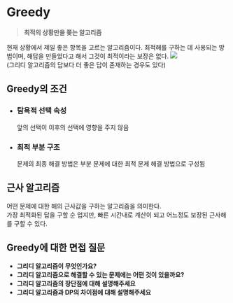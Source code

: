 # Greedy
  > **최적의 상황만을 쫒는 알고리즘**

  현재 상황에서 제일 좋은 항목을 고르는 알고리즘이다.
  최적해를 구하는 데 사용되는 방법이며, 해답을 만들었다고 해서 그것이 최적이라는 보장은 없다.
  ![](https://blogger.googleusercontent.com/img/a/AVvXsEiSHGKt_H9VDwTamdSRjZUi6XsUXvssm6CMKNpnfeteBJ4bUBnYHDcLXMaxK6R6Xb82G1ft9MB_0WpzBMRVgicuhJPtlsn-RGPK9JdtgTy0gk0sEDAhIqNcYw7dPPWvQou4Vh5WxmVdlhM5nCHaD_N0rcJABOB5kffuEYPFecJbSY7AlxrNW-2YXHBkFw=s16000)  
  (그리디 알고리즘의 답보다 더 좋은 답이 존재하는 경우도 있다)

  ## Greedy의 조건
  - ### 탐욕적 선택 속성
    앞의 선택이 이후의 선택에 영향을 주지 않음
  - ### 최적 부분 구조
    문제의 최종 해결 방법은 부분 문제에 대한 최적 문제 해결 방법으로 구성됨

  ## 근사 알고리즘
  어떤 문제에 대한 해의 근사값을 구하는 알고리즘을 의미한다.  
  가장 최적화된 답을 구할 순 업지만, 빠른 시간내로 계산이 되고 어느정도 보장된 근사해를 구할 수 있다.

  ## Greedy에 대한 면접 질문
  - **그리디 알고리즘이 무엇인가요?**
  - **그리디 알고리즘으로 해결할 수 있는 문제에는 어떤 것이 있을까요?**
  - **그리디 알고리즘의 장단점에 대해 설명해주세요**
  - **그리디 알고리즘과 DP의 차이점에 대해 설명해주세요**